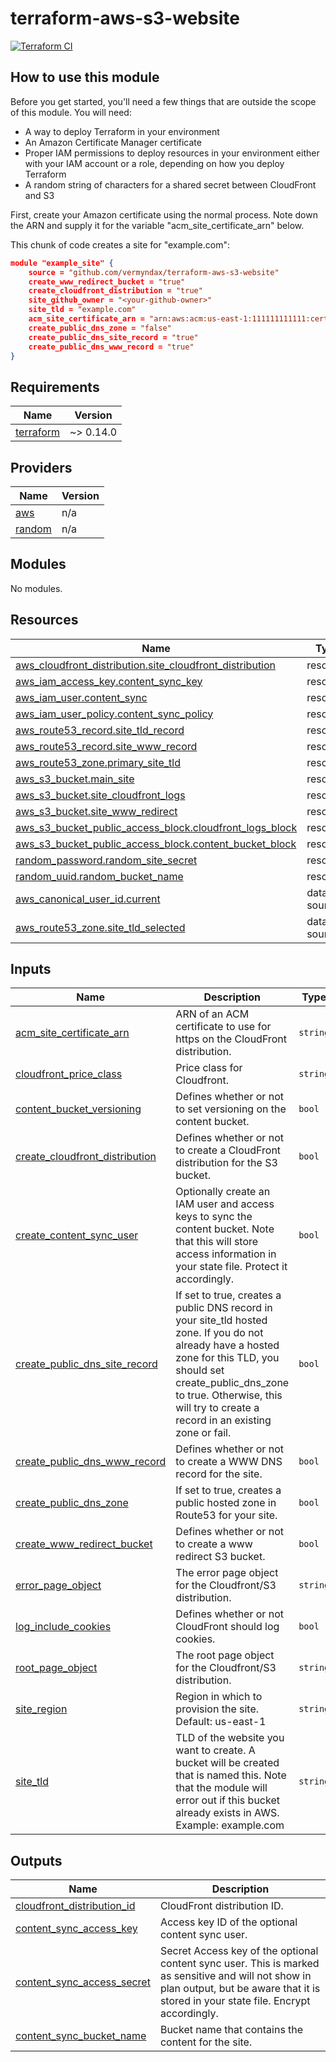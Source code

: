 # terraform-aws-s3-website

[![Terraform CI](https://github.com/Vermyndax/terraform-aws-s3-website/workflows/Terraform%20CI/badge.svg)](https://github.com/Vermyndax/terraform-aws-s3-website/actions?query=workflow%3A%22Terraform+CI%22)

## How to use this module

Before you get started, you'll need a few things that are outside the scope of this module. You will need:

* A way to deploy Terraform in your environment
* An Amazon Certificate Manager certificate
* Proper IAM permissions to deploy resources in your environment either with your IAM account or a role, depending on how you deploy Terraform
* A random string of characters for a shared secret between CloudFront and S3

First, create your Amazon certificate using the normal process. Note down the ARN and supply it for the variable "acm_site_certificate_arn" below.

This chunk of code creates a site for "example.com":

````json
module "example_site" {
    source = "github.com/vermyndax/terraform-aws-s3-website"
    create_www_redirect_bucket = "true"
    create_cloudfront_distribution = "true"
    site_github_owner = "<your-github-owner>"
    site_tld = "example.com"
    acm_site_certificate_arn = "arn:aws:acm:us-east-1:111111111111:certificate/00000000-0000-0000-0000-000000000000"
    create_public_dns_zone = "false"
    create_public_dns_site_record = "true"
    create_public_dns_www_record = "true"
}
````

<!-- BEGINNING OF PRE-COMMIT-TERRAFORM DOCS HOOK -->
## Requirements

| Name                                                                      | Version   |
| ------------------------------------------------------------------------- | --------- |
| <a name="requirement_terraform"></a> [terraform](#requirement\_terraform) | ~> 0.14.0 |

## Providers

| Name                                                       | Version |
| ---------------------------------------------------------- | ------- |
| <a name="provider_aws"></a> [aws](#provider\_aws)          | n/a     |
| <a name="provider_random"></a> [random](#provider\_random) | n/a     |

## Modules

No modules.

## Resources

| Name                                                                                                                                                                 | Type        |
| -------------------------------------------------------------------------------------------------------------------------------------------------------------------- | ----------- |
| [aws_cloudfront_distribution.site_cloudfront_distribution](https://registry.terraform.io/providers/hashicorp/aws/latest/docs/resources/cloudfront_distribution)      | resource    |
| [aws_iam_access_key.content_sync_key](https://registry.terraform.io/providers/hashicorp/aws/latest/docs/resources/iam_access_key)                                    | resource    |
| [aws_iam_user.content_sync](https://registry.terraform.io/providers/hashicorp/aws/latest/docs/resources/iam_user)                                                    | resource    |
| [aws_iam_user_policy.content_sync_policy](https://registry.terraform.io/providers/hashicorp/aws/latest/docs/resources/iam_user_policy)                               | resource    |
| [aws_route53_record.site_tld_record](https://registry.terraform.io/providers/hashicorp/aws/latest/docs/resources/route53_record)                                     | resource    |
| [aws_route53_record.site_www_record](https://registry.terraform.io/providers/hashicorp/aws/latest/docs/resources/route53_record)                                     | resource    |
| [aws_route53_zone.primary_site_tld](https://registry.terraform.io/providers/hashicorp/aws/latest/docs/resources/route53_zone)                                        | resource    |
| [aws_s3_bucket.main_site](https://registry.terraform.io/providers/hashicorp/aws/latest/docs/resources/s3_bucket)                                                     | resource    |
| [aws_s3_bucket.site_cloudfront_logs](https://registry.terraform.io/providers/hashicorp/aws/latest/docs/resources/s3_bucket)                                          | resource    |
| [aws_s3_bucket.site_www_redirect](https://registry.terraform.io/providers/hashicorp/aws/latest/docs/resources/s3_bucket)                                             | resource    |
| [aws_s3_bucket_public_access_block.cloudfront_logs_block](https://registry.terraform.io/providers/hashicorp/aws/latest/docs/resources/s3_bucket_public_access_block) | resource    |
| [aws_s3_bucket_public_access_block.content_bucket_block](https://registry.terraform.io/providers/hashicorp/aws/latest/docs/resources/s3_bucket_public_access_block)  | resource    |
| [random_password.random_site_secret](https://registry.terraform.io/providers/hashicorp/random/latest/docs/resources/password)                                        | resource    |
| [random_uuid.random_bucket_name](https://registry.terraform.io/providers/hashicorp/random/latest/docs/resources/uuid)                                                | resource    |
| [aws_canonical_user_id.current](https://registry.terraform.io/providers/hashicorp/aws/latest/docs/data-sources/canonical_user_id)                                    | data source |
| [aws_route53_zone.site_tld_selected](https://registry.terraform.io/providers/hashicorp/aws/latest/docs/data-sources/route53_zone)                                    | data source |

## Inputs

| Name                                                                                                                              | Description                                                                                                                                                                                                                                                  | Type     | Default            | Required |
| --------------------------------------------------------------------------------------------------------------------------------- | ------------------------------------------------------------------------------------------------------------------------------------------------------------------------------------------------------------------------------------------------------------ | -------- | ------------------ | :------: |
| <a name="input_acm_site_certificate_arn"></a> [acm\_site\_certificate\_arn](#input\_acm\_site\_certificate\_arn)                  | ARN of an ACM certificate to use for https on the CloudFront distribution.                                                                                                                                                                                   | `string` | n/a                |   yes    |
| <a name="input_cloudfront_price_class"></a> [cloudfront\_price\_class](#input\_cloudfront\_price\_class)                          | Price class for Cloudfront.                                                                                                                                                                                                                                  | `string` | `"PriceClass_100"` |    no    |
| <a name="input_content_bucket_versioning"></a> [content\_bucket\_versioning](#input\_content\_bucket\_versioning)                 | Defines whether or not to set versioning on the content bucket.                                                                                                                                                                                              | `bool`   | `true`             |    no    |
| <a name="input_create_cloudfront_distribution"></a> [create\_cloudfront\_distribution](#input\_create\_cloudfront\_distribution)  | Defines whether or not to create a CloudFront distribution for the S3 bucket.                                                                                                                                                                                | `bool`   | `true`             |    no    |
| <a name="input_create_content_sync_user"></a> [create\_content\_sync\_user](#input\_create\_content\_sync\_user)                  | Optionally create an IAM user and access keys to sync the content bucket. Note that this will store access information in your state file. Protect it accordingly.                                                                                           | `bool`   | `false`            |    no    |
| <a name="input_create_public_dns_site_record"></a> [create\_public\_dns\_site\_record](#input\_create\_public\_dns\_site\_record) | If set to true, creates a public DNS record in your site\_tld hosted zone. If you do not already have a hosted zone for this TLD, you should set create\_public\_dns\_zone to true. Otherwise, this will try to create a record in an existing zone or fail. | `bool`   | `true`             |    no    |
| <a name="input_create_public_dns_www_record"></a> [create\_public\_dns\_www\_record](#input\_create\_public\_dns\_www\_record)    | Defines whether or not to create a WWW DNS record for the site.                                                                                                                                                                                              | `bool`   | `false`            |    no    |
| <a name="input_create_public_dns_zone"></a> [create\_public\_dns\_zone](#input\_create\_public\_dns\_zone)                        | If set to true, creates a public hosted zone in Route53 for your site.                                                                                                                                                                                       | `bool`   | `false`            |    no    |
| <a name="input_create_www_redirect_bucket"></a> [create\_www\_redirect\_bucket](#input\_create\_www\_redirect\_bucket)            | Defines whether or not to create a www redirect S3 bucket.                                                                                                                                                                                                   | `bool`   | `true`             |    no    |
| <a name="input_error_page_object"></a> [error\_page\_object](#input\_error\_page\_object)                                         | The error page object for the Cloudfront/S3 distribution.                                                                                                                                                                                                    | `string` | `"404.html"`       |    no    |
| <a name="input_log_include_cookies"></a> [log\_include\_cookies](#input\_log\_include\_cookies)                                   | Defines whether or not CloudFront should log cookies.                                                                                                                                                                                                        | `bool`   | `false`            |    no    |
| <a name="input_root_page_object"></a> [root\_page\_object](#input\_root\_page\_object)                                            | The root page object for the Cloudfront/S3 distribution.                                                                                                                                                                                                     | `string` | `"index.html"`     |    no    |
| <a name="input_site_region"></a> [site\_region](#input\_site\_region)                                                             | Region in which to provision the site. Default: us-east-1                                                                                                                                                                                                    | `string` | `"us-east-1"`      |    no    |
| <a name="input_site_tld"></a> [site\_tld](#input\_site\_tld)                                                                      | TLD of the website you want to create. A bucket will be created that is named this. Note that the module will error out if this bucket already exists in AWS. Example: example.com                                                                           | `string` | n/a                |   yes    |

## Outputs

| Name                                                                                                                     | Description                                                                                                                                                                                |
| ------------------------------------------------------------------------------------------------------------------------ | ------------------------------------------------------------------------------------------------------------------------------------------------------------------------------------------ |
| <a name="output_cloudfront_distribution_id"></a> [cloudfront\_distribution\_id](#output\_cloudfront\_distribution\_id)   | CloudFront distribution ID.                                                                                                                                                                |
| <a name="output_content_sync_access_key"></a> [content\_sync\_access\_key](#output\_content\_sync\_access\_key)          | Access key ID of the optional content sync user.                                                                                                                                           |
| <a name="output_content_sync_access_secret"></a> [content\_sync\_access\_secret](#output\_content\_sync\_access\_secret) | Secret Access key of the optional content sync user. This is marked as sensitive and will not show in plan output, but be aware that it is stored in your state file. Encrypt accordingly. |
| <a name="output_content_sync_bucket_name"></a> [content\_sync\_bucket\_name](#output\_content\_sync\_bucket\_name)       | Bucket name that contains the content for the site.                                                                                                                                        |
<!-- END OF PRE-COMMIT-TERRAFORM DOCS HOOK -->